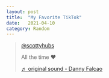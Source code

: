 ```yaml
---
layout: post
title:  "My Favorite TikTok"
date:   2021-04-10
category: Random
---
```

<blockquote class="tiktok-embed" cite="https://www.tiktok.com/@scottyhubs/video/6947335819313122565" data-video-id="6947335819313122565" style="max-width: 605px;min-width: 325px;" > <section> <a target="_blank" title="@scottyhubs" href="https://www.tiktok.com/@scottyhubs">@scottyhubs</a> <p>All the time ❤️</p> <a target="_blank" title="♬ original sound - Danny Falcao" href="https://www.tiktok.com/music/original-sound-6932909173055277830">♬ original sound - Danny Falcao</a> </section> </blockquote> <script async src="https://www.tiktok.com/embed.js"></script>

